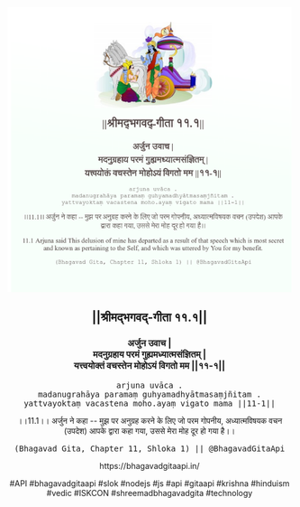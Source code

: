 <img src="../../asset/BG_11_1.png"/>
<center><h2>||श्रीमद्‍भगवद्‍-गीता ११.१||</h2>
<h3>अर्जुन उवाच |<br/>मदनुग्रहाय परमं गुह्यमध्यात्मसंज्ञितम् |<br/>यत्त्वयोक्तं वचस्तेन मोहोऽयं विगतो मम ||११-१||</h3>
<pre>arjuna uvāca .<br/>madanugrahāya paramaṃ guhyamadhyātmasaṃjñitam .<br/>yattvayoktaṃ vacastena moho.ayaṃ vigato mama ||11-1||</pre>
<p>।।11.1।। अर्जुन ने कहा -- मुझ पर अनुग्रह करने के लिए जो परम गोपनीय, अध्यात्मविषयक वचन (उपदेश) आपके द्वारा कहा गया, उससे मेरा मोह दूर हो गया है।।</p>
<pre>(Bhagavad Gita, Chapter 11, Shloka 1) || @BhagavadGitaApi</pre><p>https://bhagavadgitaapi.in/</p><p>#API #bhagavadgitaapi #slok #nodejs #js #api #gitaapi #krishna #hinduism #vedic #ISKCON #shreemadbhagavadgita #technology</p></center>